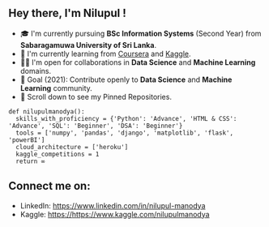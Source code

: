 ## Hey there, I'm Nilupul !


- :mortar_board: I'm currently pursuing <b>BSc Information Systems</b> (Second Year) from <b>Sabaragamuwa University of Sri Lanka</b>.
- :seedling: I'm currently learning from <a href>Coursera</a> and <a href="">Kaggle</a>.
- 🤝🏻 I'm open for collaborations in <b>Data Science</b> and <b>Machine Learning</b> domains.
- :dart: Goal (2021): Contribute openly to <b>Data Science</b> and <b>Machine Learning</b> community.
- :pushpin: Scroll down to see my Pinned Repositories.

```
def nilupulmanodya():
  skills_with_proficiency = {'Python': 'Advance', 'HTML & CSS': 'Advance', 'SQL': 'Beginner', 'DSA': 'Beginner'}
  tools = ['numpy', 'pandas', 'django', 'matplotlib', 'flask', 'powerBI']
  cloud_architecture = ['heroku']
  kaggle_competitions = 1
  return ∞
  ```
  
  ## Connect me on:
  
- LinkedIn: <a href="https://www.linkedin.com/in/nilupul-manodya-3623581a6/?originalSubdomain=lk">https://www.linkedin.com/in/nilupul-manodya</a>
- Kaggle: <a href="https://www.kaggle.com/nilupulmanodya">https://https://www.kaggle.com/nilupulmanodya</a>
